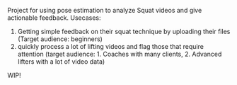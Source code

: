 Project for using pose estimation to analyze Squat videos and give actionable feedback.
Usecases:
1. Getting simple feedback on their squat technique by uploading their files (Target audience: beginners)
2. quickly process a lot of lifting videos and flag those that require attention (target audience: 1. Coaches with many clients, 2. Advanced lifters with a lot of video data)

WIP!
